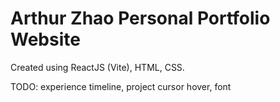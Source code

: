 # Arthur Zhao Personal Portfolio Website

Created using ReactJS (Vite), HTML, CSS.

TODO: experience timeline, project cursor hover, font
